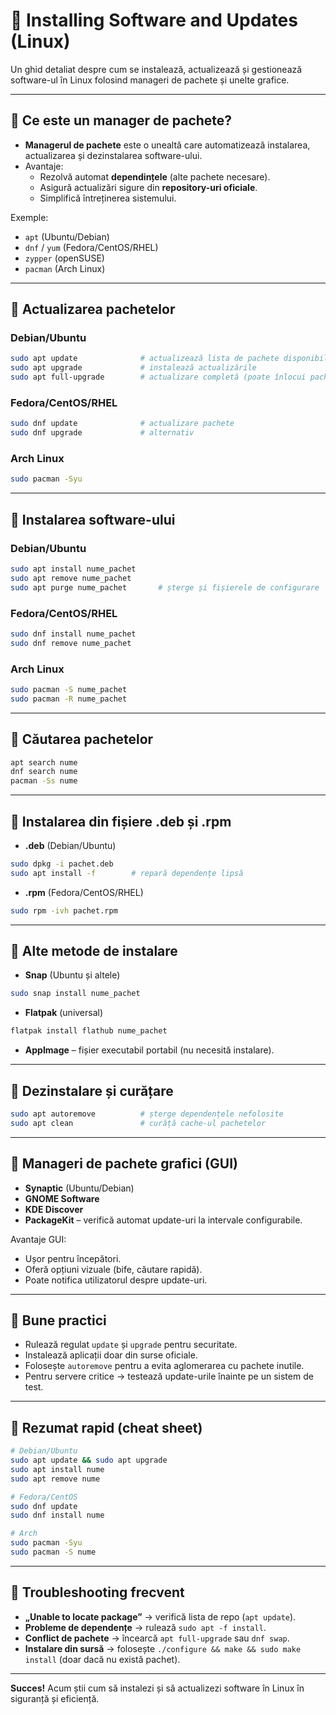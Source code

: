 # 📘 Installing Software and Updates (Linux)

Un ghid detaliat despre cum se instalează, actualizează și gestionează software-ul în Linux folosind manageri de pachete și unelte grafice.

---

## 🔹 Ce este un manager de pachete?
- **Managerul de pachete** este o unealtă care automatizează instalarea, actualizarea și dezinstalarea software-ului.  
- Avantaje:  
  - Rezolvă automat **dependințele** (alte pachete necesare).  
  - Asigură actualizări sigure din **repository-uri oficiale**.  
  - Simplifică întreținerea sistemului.  

Exemple:  
- `apt` (Ubuntu/Debian)  
- `dnf` / `yum` (Fedora/CentOS/RHEL)  
- `zypper` (openSUSE)  
- `pacman` (Arch Linux)  

---

## 🔹 Actualizarea pachetelor

### Debian/Ubuntu
```bash
sudo apt update              # actualizează lista de pachete disponibile
sudo apt upgrade             # instalează actualizările
sudo apt full-upgrade        # actualizare completă (poate înlocui pachete)
```

### Fedora/CentOS/RHEL
```bash
sudo dnf update              # actualizare pachete
sudo dnf upgrade             # alternativ
```

### Arch Linux
```bash
sudo pacman -Syu
```

---

## 🔹 Instalarea software-ului

### Debian/Ubuntu
```bash
sudo apt install nume_pachet
sudo apt remove nume_pachet
sudo apt purge nume_pachet       # șterge și fișierele de configurare
```

### Fedora/CentOS/RHEL
```bash
sudo dnf install nume_pachet
sudo dnf remove nume_pachet
```

### Arch Linux
```bash
sudo pacman -S nume_pachet
sudo pacman -R nume_pachet
```

---

## 🔹 Căutarea pachetelor
```bash
apt search nume
dnf search nume
pacman -Ss nume
```

---

## 🔹 Instalarea din fișiere .deb și .rpm
- **.deb** (Debian/Ubuntu)
```bash
sudo dpkg -i pachet.deb
sudo apt install -f        # repară dependențe lipsă
```

- **.rpm** (Fedora/CentOS/RHEL)
```bash
sudo rpm -ivh pachet.rpm
```

---

## 🔹 Alte metode de instalare
- **Snap** (Ubuntu și altele)
```bash
sudo snap install nume_pachet
```
- **Flatpak** (universal)
```bash
flatpak install flathub nume_pachet
```
- **AppImage** – fișier executabil portabil (nu necesită instalare).  

---

## 🔹 Dezinstalare și curățare
```bash
sudo apt autoremove          # șterge dependențele nefolosite
sudo apt clean               # curăță cache-ul pachetelor
```

---

## 🔹 Manageri de pachete grafici (GUI)
- **Synaptic** (Ubuntu/Debian)  
- **GNOME Software**  
- **KDE Discover**  
- **PackageKit** – verifică automat update-uri la intervale configurabile.  

Avantaje GUI:
- Ușor pentru începători.  
- Oferă opțiuni vizuale (bife, căutare rapidă).  
- Poate notifica utilizatorul despre update-uri.  

---

## 🔹 Bune practici
- Rulează regulat `update` și `upgrade` pentru securitate.  
- Instalează aplicații doar din surse oficiale.  
- Folosește `autoremove` pentru a evita aglomerarea cu pachete inutile.  
- Pentru servere critice → testează update-urile înainte pe un sistem de test.  

---

## 🔹 Rezumat rapid (cheat sheet)
```bash
# Debian/Ubuntu
sudo apt update && sudo apt upgrade
sudo apt install nume
sudo apt remove nume

# Fedora/CentOS
sudo dnf update
sudo dnf install nume

# Arch
sudo pacman -Syu
sudo pacman -S nume
```

---

## 🔹 Troubleshooting frecvent
- **„Unable to locate package”** → verifică lista de repo (`apt update`).  
- **Probleme de dependențe** → rulează `sudo apt -f install`.  
- **Conflict de pachete** → încearcă `apt full-upgrade` sau `dnf swap`.  
- **Instalare din sursă** → folosește `./configure && make && sudo make install` (doar dacă nu există pachet).  

---

**Succes!** Acum știi cum să instalezi și să actualizezi software în Linux în siguranță și eficiență.
